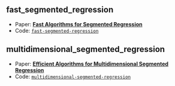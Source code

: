 ## fast_segmented_regression

- Paper: [**Fast Algorithms for Segmented Regression**](https://dl.acm.org/doi/abs/10.5555/3045390.3045693)
- Code: [`fast-segmented-regression`](https://github.com/ludwigschmidt/fast-segmented-regression)

## multidimensional_segmented_regression

- Paper: [**Efficient Algorithms for Multidimensional Segmented Regression**](https://doi.org/10.48550/arXiv.2003.11086)
- Code: [`multidimensional-segmented-regression`](https://github.com/avoloshinov/multidimensional-segmented-regression)
